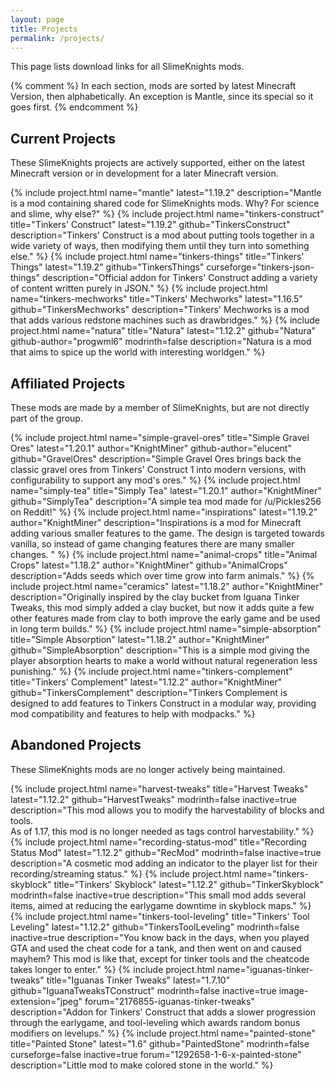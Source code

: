 ```yaml
---
layout: page
title: Projects
permalink: /projects/
---
```


This page lists download links for all SlimeKnights mods.

{% comment %}
In each section, mods are sorted by latest Minecraft Version, then alphabetically.
An exception is Mantle, since its special so it goes first.
{% endcomment %}

## Current Projects

These SlimeKnights projects are actively supported, either on the latest Minecraft version or in development for a later Minecraft version.

<div class="project-list">
    {% include project.html
      name="mantle" latest="1.19.2"
      description="Mantle is a mod containing shared code for SlimeKnights mods. Why? For science and slime, why else?"
    %}
    {% include project.html
      name="tinkers-construct" title="Tinkers' Construct" latest="1.19.2"
      github="TinkersConstruct"
      description="Tinkers' Construct is a mod about putting tools together in a wide variety of ways, then modifying them until they turn into something else."
    %}
    {% include project.html
      name="tinkers-things" title="Tinkers' Things" latest="1.19.2"
      github="TinkersThings" curseforge="tinkers-json-things"
      description="Official addon for Tinkers' Construct adding a variety of content written purely in JSON."
    %}
    {% include project.html
      name="tinkers-mechworks" title="Tinkers' Mechworks" latest="1.16.5"
      github="TinkersMechworks"
      description="Tinkers' Mechworks is a mod that adds various redstone machines such as drawbridges."
    %}
    {% include project.html
      name="natura" title="Natura" latest="1.12.2"
      github="Natura" github-author="progwml6" modrinth=false
      description="Natura is a mod that aims to spice up the world with interesting worldgen."
    %}
</div>

## Affiliated Projects

These mods are made by a member of SlimeKnights, but are not directly part of the group.

<div class="project-list">
    {% include project.html
      name="simple-gravel-ores" title="Simple Gravel Ores" latest="1.20.1"
      author="KnightMiner" github-author="elucent" github="GravelOres"
      description="Simple Gravel Ores brings back the classic gravel ores from Tinkers' Construct 1 into modern versions, with configurability to support any mod's ores."
    %}
    {% include project.html
      name="simply-tea" title="Simply Tea" latest="1.20.1"
      author="KnightMiner" github="SimplyTea"
      description="A simple tea mod made for /u/Pickles256 on Reddit!"
    %}
    {% include project.html
      name="inspirations" latest="1.19.2"
      author="KnightMiner"
      description="Inspirations is a mod for Minecraft adding various smaller features to the game. The design is targeted towards vanilla, so instead of game changing features there are many smaller changes. "
    %}
    {% include project.html
      name="animal-crops" title="Animal Crops" latest="1.18.2"
      author="KnightMiner" github="AnimalCrops"
      description="Adds seeds which over time grow into farm animals."
    %}
    {% include project.html
      name="ceramics" latest="1.18.2"
      author="KnightMiner"
      description="Originally inspired by the clay bucket from Iguana Tinker Tweaks, this mod simply added a clay bucket, but now it adds quite a few other features made from clay to both improve the early game and be used in long term builds."
    %}
    {% include project.html
      name="simple-absorption" title="Simple Absorption" latest="1.18.2"
      author="KnightMiner" github="SimpleAbsorption"
      description="This is a simple mod giving the player absorption hearts to make a world without natural regeneration less punishing."
    %}
    {% include project.html
      name="tinkers-complement" title="Tinkers' Complement" latest="1.12.2"
      author="KnightMiner" github="TinkersComplement"
      description="Tinkers Complement is designed to add features to Tinkers Construct in a modular way, providing mod compatibility and features to help with modpacks."
    %}
</div>


## Abandoned Projects

These SlimeKnights mods are no longer actively being maintained.

<div class="project-list">
    {% include project.html
      name="harvest-tweaks" title="Harvest Tweaks" latest="1.12.2"
      github="HarvestTweaks" modrinth=false inactive=true
      description="This mod allows you to modify the harvestability of blocks and tools.<br>As of 1.17, this mod is no longer needed as tags control harvestability."
    %}
    {% include project.html
      name="recording-status-mod" title="Recording Status Mod" latest="1.12.2"
      github="RecMod" modrinth=false inactive=true
      description="A cosmetic mod adding an indicator to the player list for their recording/streaming status."
    %}
    {% include project.html
      name="tinkers-skyblock" title="Tinkers' Skyblock" latest="1.12.2"
      github="TinkerSkyblock" modrinth=false inactive=true
      description="This small mod adds several items, aimed at reducing the earlygame downtime in skyblock maps."
    %}
    {% include project.html
      name="tinkers-tool-leveling" title="Tinkers' Tool Leveling" latest="1.12.2"
      github="TinkersToolLeveling" modrinth=false inactive=true
      description="You know back in the days, when you played GTA and used the cheat code for a tank, and then went on and caused mayhem? This mod is like that, except for tinker tools and the cheatcode takes longer to enter."
    %}
    {% include project.html
      name="iguanas-tinker-tweaks" title="Iguanas Tinker Tweaks" latest="1.7.10"
      github="IguanaTweaksTConstruct" modrinth=false inactive=true
      image-extension="jpeg"
      forum="2176855-iguanas-tinker-tweaks"
      description="Addon for Tinkers' Construct that adds a slower progression through the earlygame, and tool-leveling which awards random bonus modifiers on levelups."
    %}
    {% include project.html
      name="painted-stone" title="Painted Stone" latest="1.6"
      github="PaintedStone" modrinth=false curseforge=false inactive=true
      forum="1292658-1-6-x-painted-stone"
      description="Little mod to make colored stone in the world."
    %}
</div>
